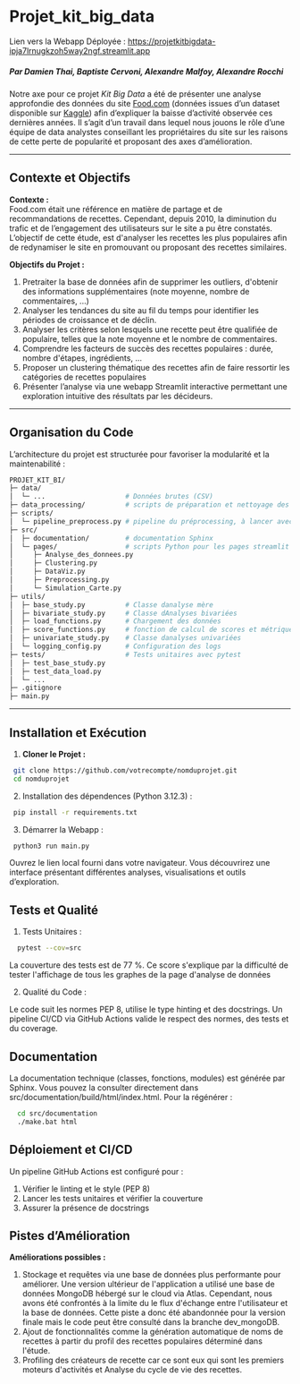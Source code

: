 # Projet_kit_big_data

Lien vers la Webapp Déployée :
https://projetkitbigdata-ipja7lrnugkzoh5way2ngf.streamlit.app

##### Par Damien Thai, Baptiste Cervoni, Alexandre Malfoy, Alexandre Rocchi

Notre axe pour ce projet *Kit Big Data* a été de présenter une analyse approfondie des données du site [Food.com](https://www.food.com/) (données issues d’un dataset disponible sur [Kaggle](https://www.kaggle.com/datasets/shuyangli94/food-com-recipes-and-user-interactions)) afin d’expliquer la baisse d’activité observée ces dernières années. Il s’agit d’un travail dans lequel nous jouons le rôle d’une équipe de data analystes conseillant les propriétaires du site sur les raisons de cette perte de popularité et proposant des axes d’amélioration.

---

## Contexte et Objectifs

**Contexte :**  
Food.com était une référence en matière de partage et de recommandations de recettes. Cependant, depuis 2010, la diminution du trafic et de l’engagement des utilisateurs sur le site a pu être constatés. L’objectif de cette étude, est d'analyser les recettes les plus populaires afin de redynamiser le site en promouvant ou proposant des recettes similaires.

**Objectifs du Projet :**
1. Pretraiter la base de données afin de supprimer les outliers, d'obtenir des informations supplémentaires (note moyenne, nombre de commentaires, ...)
2. Analyser les tendances du site au fil du temps pour identifier les périodes de croissance et de déclin.
3. Analyser les critères selon lesquels une recette peut être qualifiée de populaire, telles que la note moyenne et le nombre de commentaires.
4. Comprendre les facteurs de succès des recettes populaires : durée, nombre d'étapes, ingrédients, ...
5. Proposer un clustering thématique des recettes afin de faire ressortir les catégories de recettes populaires
6. Présenter l’analyse via une webapp Streamlit interactive permettant une exploration intuitive des résultats par les décideurs.

---

## Organisation du Code

L’architecture du projet est structurée pour favoriser la modularité et la maintenabilité :

```bash
PROJET_KIT_BI/
├─ data/       
│  └─ ...                    # Données brutes (CSV)
├─ data_processing/          # scripts de préparation et nettoyage des données
├─ scripts/
│  └─ pipeline_preprocess.py # pipeline du préprocessing, à lancer avec les données brutes
├─ src/
│  ├─ documentation/         # documentation Sphinx
│  └─ pages/                 # scripts Python pour les pages streamlit
│     ├─ Analyse_des_donnees.py
│     ├─ Clustering.py
│     ├─ DataViz.py
│     ├─ Preprocessing.py
│     └─ Simulation_Carte.py
├─ utils/
│  ├─ base_study.py          # Classe danalyse mère
│  ├─ bivariate_study.py     # Classe dAnalyses bivariées
│  ├─ load_functions.py      # Chargement des données
│  ├─ score_functions.py     # fonction de calcul de scores et métriques
│  ├─ univariate_study.py    # Classe danalyses univariées
│  └─ logging_config.py      # Configuration des logs
├─ tests/                    # Tests unitaires avec pytest
│  ├─ test_base_study.py
│  ├─ test_data_load.py
│  └─ ...
├─ .gitignore
├─ main.py                

```
---

## Installation et Exécution

1. **Cloner le Projet :**
  ```bash
   git clone https://github.com/votrecompte/nomduprojet.git
   cd nomduprojet
  ```
2. Installation des dépendences (Python 3.12.3) :

  ```bash
   pip install -r requirements.txt
  ```
3. Démarrer la Webapp :
  ```bash
   python3 run main.py
  ```
  Ouvrez le lien local fourni dans votre navigateur. Vous découvrirez une interface présentant différentes analyses, visualisations et outils d’exploration.

## Tests et Qualité

1. Tests Unitaires :
  ```bash
    pytest --cov=src
  ```
La couverture des tests est de 77 %. Ce score s'explique par la difficulté de tester l'affichage de tous les graphes de la page d'analyse de données


2. Qualité du Code : 

Le code suit les normes PEP 8, utilise le type hinting et des docstrings. Un pipeline CI/CD via GitHub Actions valide le respect des normes, des tests et du coverage.

## Documentation

La documentation technique (classes, fonctions, modules) est générée par Sphinx.
  Vous pouvez la consulter directement dans src/documentation/build/html/index.html.
  Pour la régénérer :

  ```bash
    cd src/documentation
    ./make.bat html
```

## Déploiement et CI/CD

Un pipeline GitHub Actions est configuré pour :
  1. Vérifier le linting et le style (PEP 8)
  2. Lancer les tests unitaires et vérifier la couverture
  3. Assurer la présence de docstrings
  
## Pistes d’Amélioration

**Améliorations possibles :**
  1. Stockage et requêtes via une base de données plus performante pour améliorer. Une version ultérieur de l'application a utilisé une base de données MongoDB hébergé sur le cloud via Atlas. Cependant, nous avons été confrontés à la limite du le flux d'échange entre l'utilisateur et la base de données. Cette piste a donc été abandonnée pour la version finale mais le code peut être consulté dans la branche dev_mongoDB.
  2. Ajout de fonctionnalités comme la génération automatique de noms de recettes à partir du profil des recettes populaires déterminé dans l'étude.
  3. Profiling des créateurs de recette car ce sont eux qui sont les premiers moteurs d'activités et Analyse du cycle de vie des recettes.


